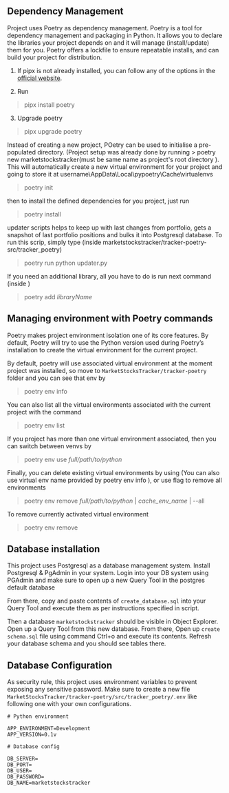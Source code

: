 ## Dependency Management
Project uses Poetry as dependency management. Poetry is a tool for dependency management and packaging in Python. It allows you to declare the libraries your project depends on and it will manage (install/update) them for you. Poetry offers a lockfile to ensure repeatable installs, and can build your project for distribution.

1. If pipx is not already installed, you can follow any of the options in the [official website](https://pipx.pypa.io/stable/installation/).

2. Run 
> pipx install poetry

3. Upgrade poetry 
> pipx upgrade poetry


Instead of creating a new project, POetry can be used to initialise a pre-populated directory. (Project setup was already done by running > poetry new marketstockstracker(must be same name as project's root directory ). This will automatically create a new virtual environment for your project and going to store it at username\AppData\Local\pypoetry\Cache\virtualenvs

> poetry init

then to install the defined dependencies for you project, just run 

> poetry install

updater scripts helps to keep up with last changes from portfolio, gets a snapshot of last portfolio positions and bulks it into Postgresql database. To run this scrip, simply type (inside marketstockstracker/tracker-poetry-src/tracker_poetry)
> poetry run python updater.py

If you need an additional library, all you have to do is run next command (inside )
> poetry add _libraryName_

## Managing environment with Poetry commands

Poetry makes project environment isolation one of its core features.
By default, Poetry will try to use the Python version used during Poetry’s installation to create the virtual environment for the current project.

By default, poetry will use associated virtual environment at the moment project was installed, so move to `MarketStocksTracker/tracker-poetry` folder and you  can see that env by

> poetry env info

You can also list all the virtual environments associated with the current project with the command

> poetry env list

If you project has more than one virtual environment associated, then  you can switch between venvs by

> poetry env use _full/path/to/python_

Finally, you can delete existing virtual environments by using  (You can also use virtual env name provided by poetry env info ), or use flag to remove all environments

> poetry env remove _full/path/to/python_ | _cache_env_name_ | --all

To remove currently activated virtual environment

> poetry env remove

## Database installation

This project uses Postgresql as a database management system. 
Install Postgresql & PgAdmin in your system. Login into your DB system using PGAdmin and make sure to open up a new Query Tool in the postgres default database

From there, copy and paste contents of `create_database.sql` into your Query Tool and execute them as per instructions specified in script.

Then a database `marketstockstracker` should be visible in Object Explorer. Open up a Query Tool from this new database.
From there, Open up `create schema.sql` file using command Ctrl+o and execute its contents. Refresh your database schema and you should see tables there.

## Database Configuration
As security rule, this project uses environment variables to prevent exposing any sensitive password. Make sure to create a new file `MarketStocksTracker/tracker-poetry/src/tracker_poetry/.env` like following one with your own configurations.

```
# Python environment

APP_ENVIRONMENT=Development
APP_VERSION=0.1v

# Database config

DB_SERVER=
DB_PORT=
DB_USER=
DB_PASSWORD=
DB_NAME=marketstockstracker

```